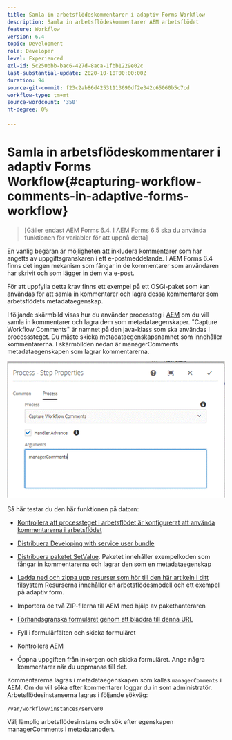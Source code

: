 ```yaml
---
title: Samla in arbetsflödeskommentarer i adaptiv Forms Workflow
description: Samla in arbetsflödeskommentarer AEM arbetsflödet
feature: Workflow
version: 6.4
topic: Development
role: Developer
level: Experienced
exl-id: 5c250bbb-bac6-427d-8aca-1fbb1229e02c
last-substantial-update: 2020-10-10T00:00:00Z
duration: 94
source-git-commit: f23c2ab86d42531113690df2e342c65060b5c7cd
workflow-type: tm+mt
source-wordcount: '350'
ht-degree: 0%

---
```


# Samla in arbetsflödeskommentarer i adaptiv Forms Workflow{#capturing-workflow-comments-in-adaptive-forms-workflow}

>[Gäller endast AEM Forms 6.4. I AEM Forms 6.5 ska du använda funktionen för variabler för att uppnå detta]

En vanlig begäran är möjligheten att inkludera kommentarer som har angetts av uppgiftsgranskaren i ett e-postmeddelande. I AEM Forms 6.4 finns det ingen mekanism som fångar in de kommentarer som användaren har skrivit och som lägger in dem via e-post.

För att uppfylla detta krav finns ett exempel på ett OSGi-paket som kan användas för att samla in kommentarer och lagra dessa kommentarer som arbetsflödets metadataegenskap.

I följande skärmbild visas hur du använder processteg i [AEM](http://localhost:4502/editor.html/conf/global/settings/workflow/models/CaptureComments.html) om du vill samla in kommentarer och lagra dem som metadataegenskaper. &quot;Capture Workflow Comments&quot; är namnet på den java-klass som ska användas i processsteget. Du måste skicka metadataegenskapsnamnet som innehåller kommentarerna. I skärmbilden nedan är managerComments metadataegenskapen som lagrar kommentarerna.

![arbetsflödenkommentarer1](assets/workflowcomments1.gif)

Så här testar du den här funktionen på datorn:
* [Kontrollera att processteget i arbetsflödet är konfigurerat att använda kommentarerna i arbetsflödet](http://localhost:4502/editor.html/conf/global/settings/workflow/models/CaptureComments.html)

* [Distribuera Developing with service user bundle](/help/forms/assets/common-osgi-bundles/DevelopingWithServiceUser.jar)

* [Distribuera paketet SetValue](/help/forms/assets/common-osgi-bundles/SetValueApp.core-1.0-SNAPSHOT.jar). Paketet innehåller exempelkoden som fångar in kommentarerna och lagrar den som en metadataegenskap

* [Ladda ned och zippa upp resurser som hör till den här artikeln i ditt filsystem](assets/capturecomments.zip) Resurserna innehåller en arbetsflödesmodell och ett exempel på adaptiv form.

* Importera de två ZIP-filerna till AEM med hjälp av pakethanteraren

* [Förhandsgranska formuläret genom att bläddra till denna URL](http://localhost:4502/content/dam/formsanddocuments/capturecomments/jcr:content?wcmmode=disabled)

* Fyll i formulärfälten och skicka formuläret

* [Kontrollera AEM](http://localhost:4502/aem/inbox)

* Öppna uppgiften från inkorgen och skicka formuläret. Ange några kommentarer när du uppmanas till det.

Kommentarerna lagras i metadataegenskapen som kallas `managerComments` i AEM. Om du vill söka efter kommentarer loggar du in som administratör. Arbetsflödesinstanserna lagras i följande sökväg:

`/var/workflow/instances/server0`

Välj lämplig arbetsflödesinstans och sök efter egenskapen managerComments i metadatanoden.
